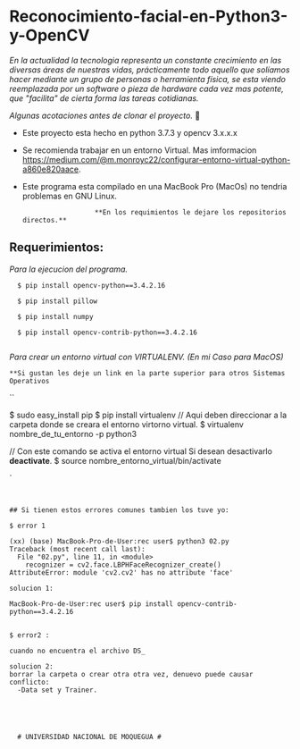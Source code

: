 

# Reconocimiento-facial-en-Python3-y-OpenCV


_En la actualidad la tecnologia representa un constante crecimiento en las diversas áreas de nuestras vidas, prácticamente todo aquello que solíamos hacer mediante un grupo de personas o herramienta física, se esta viendo reemplazada por un software o pieza de hardware cada vez mas potente, que "facilita" de cierta forma las tareas cotidianas._

_Algunas acotaciones antes de clonar el proyecto._ 🚀

- Este proyecto esta hecho en python 3.7.3 y opencv 3.x.x.x
- Se recomienda trabajar en un entorno Virtual. Mas imformacion https://medium.com/@m.monroyc22/configurar-entorno-virtual-python-a860e820aace.
- Este programa esta compilado en una MacBook Pro (MacOs) no tendria problemas en GNU Linux.

                        **En los requimientos le dejare los repositorios directos.**


## Requerimientos:

  _Para la ejecucion del programa._

```
  $ pip install opencv-python==3.4.2.16
  
  $ pip install pillow

  $ pip install numpy
  
  $ pip install opencv-contrib-python==3.4.2.16
  
```
  _Para crear un entorno virtual con VIRTUALENV. (En mi Caso para MacOS)_
  
  
    **Si gustan les deje un link en la parte superior para otros Sistemas Operativos
  
``

  $ sudo easy_install pip
  $ pip install virtualenv
  // Aqui deben direccionar a la carpeta donde se creara el entorno virtorno virtual. 
  $ virtualenv nombre_de_tu_entorno -p python3
  
  // Con este comando se activa el entorno virtual Si desean desactivarlo **deactivate**.
  $ source nombre_entorno_virtual/bin/activate 
  

  



`
  
```


## Si tienen estos errores comunes tambien los tuve yo:

$ error 1

(xx) (base) MacBook-Pro-de-User:rec user$ python3 02.py
Traceback (most recent call last):
  File "02.py", line 11, in <module>
    recognizer = cv2.face.LBPHFaceRecognizer_create()
AttributeError: module 'cv2.cv2' has no attribute 'face'

solucion 1:

MacBook-Pro-de-User:rec user$ pip install opencv-contrib-python==3.4.2.16


$ error2 :

cuando no encuentra el archivo DS_

solucion 2:
borrar la carpeta o crear otra otra vez, denuevo puede causar conflicto: 
  -Data set y Trainer.
  
  
  
  
  
  # UNIVERSIDAD NACIONAL DE MOQUEGUA #
  







